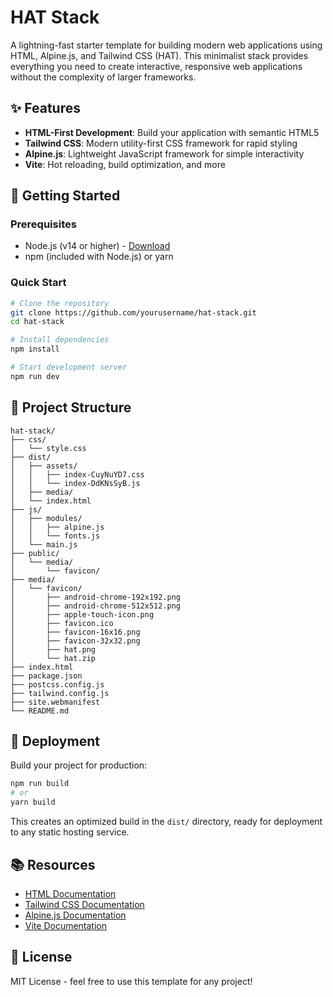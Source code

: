# HAT Stack

A lightning-fast starter template for building modern web applications using HTML, Alpine.js, and Tailwind CSS (HAT). This minimalist stack provides everything you need to create interactive, responsive web applications without the complexity of larger frameworks.

## ✨ Features

- **HTML-First Development**: Build your application with semantic HTML5
- **Tailwind CSS**: Modern utility-first CSS framework for rapid styling
- **Alpine.js**: Lightweight JavaScript framework for simple interactivity
- **Vite**: Hot reloading, build optimization, and more

## 🚀 Getting Started

### Prerequisites

- Node.js (v14 or higher) - [Download](https://nodejs.org/)
- npm (included with Node.js) or yarn

### Quick Start

```bash
# Clone the repository
git clone https://github.com/yourusername/hat-stack.git
cd hat-stack

# Install dependencies
npm install

# Start development server
npm run dev
```

## 📖 Project Structure

```
hat-stack/
├── css/
│   └── style.css
├── dist/
│   ├── assets/
│   │   ├── index-CuyNuYD7.css
│   │   └── index-DdKNsSyB.js
│   ├── media/
│   └── index.html
├── js/
│   ├── modules/
│   │   ├── alpine.js
│   │   └── fonts.js
│   └── main.js
├── public/
│   └── media/
│       └── favicon/
├── media/
│   └── favicon/
│       ├── android-chrome-192x192.png
│       ├── android-chrome-512x512.png
│       ├── apple-touch-icon.png
│       ├── favicon.ico
│       ├── favicon-16x16.png
│       ├── favicon-32x32.png
│       ├── hat.png
│       └── hat.zip
├── index.html
├── package.json
├── postcss.config.js
├── tailwind.config.js
├── site.webmanifest
└── README.md
```

## 🚢 Deployment

Build your project for production:

```bash
npm run build
# or
yarn build
```

This creates an optimized build in the `dist/` directory, ready for deployment to any static hosting service.

## 📚 Resources

- [HTML Documentation](https://developer.mozilla.org/en-US/docs/Web/HTML)
- [Tailwind CSS Documentation](https://tailwindcss.com/docs)
- [Alpine.js Documentation](https://alpinejs.dev/start)
- [Vite Documentation](https://vitejs.dev/)

## 📄 License

MIT License - feel free to use this template for any project!